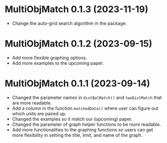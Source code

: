 # MultiObjMatch 0.1.3 (2023-11-19) 
* Change the auto-grid search algorithm in the package. 


# MultiObjMatch 0.1.2 (2023-09-15)
* Add more flexible graphing options.  
* Add more examples to the upcoming paper.  

# MultiObjMatch 0.1.1 (2023-09-14)

* Changed the parameter names in `distBalMatch()` 
and `twoDistMatch` that are more readable.
* Add a column in the function `matchedData()` 
where user can figure out which units are paired up.
* Changed the examples so it match our (upcoming) paper. 
* Changed the parameter of graph helper functions to be more readable. 
* Add more functionalities to the graphing functions so 
users can get more flexibility in setting the title, limit, and name of the graph. 